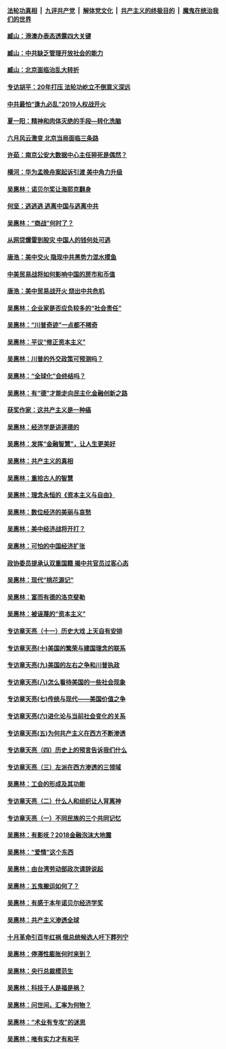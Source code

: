 ####  [法轮功真相](../../../../basic/blob/master/README.md?t=09261552) &nbsp;|&nbsp; [九评共产党](../../../../9ping.md/blob/master/README.md?t=09261552) &nbsp;|&nbsp; [解体党文化](../../../../jtdwh.md/blob/master/README.md?t=09261552)  &nbsp;|&nbsp; [共产主义的终极目的](../../../../gczydzjmd.md/blob/master/README.md?t=09261552) &nbsp;|&nbsp; [魔鬼在统治我们的世界](../../../../mgztzwmdsj.md/blob/master/README.md?t=09261552) 

#### [臧山：港澳办表态透露四大关键](../pages/nsc423/n11421628.md?t=09261552) 

#### [臧山：中共缺乏管理开放社会的能力](../pages/nsc423/n11407457.md?t=09261552) 

#### [臧山：北京面临治乱大转折](../pages/nsc423/n11406895.md?t=09261552) 

#### [专访胡平：20年打压 法轮功屹立不倒意义深远](../pages/nsc423/n11398800.md?t=09261552) 

#### [中共最怕“逢九必乱”2019人权战开火](../pages/nsc423/n11385248.md?t=09261552) 

#### [夏一阳：精神和肉体灭绝的手段—转化洗脑](../pages/nsc423/n11368250.md?t=09261552) 

#### [六月风云激变 北京当局面临三条路](../pages/nsc423/n11313668.md?t=09261552) 

#### [许茹：南京公安大数据中心主任猝死是偶然？](../pages/nsc423/n11064744.md?t=09261552) 

#### [横河：华为孟晚舟案起诉引渡 美中角力升级](../pages/nsc423/n11027230.md?t=09261552) 

#### [吴惠林：诺贝尔奖让海耶克翻身](../pages/nsc423/n10890049.md?t=09261552) 

#### [何坚：逃逃逃 逃离中国与逃离中共](../pages/nsc423/n10592891.md?t=09261552) 

#### [吴惠林：“商战”何时了？](../pages/nsc423/n10573558.md?t=09261552) 

#### [从网贷爆雷到股灾 中国人的钱何处可逃](../pages/nsc423/n10572800.md?t=09261552) 

#### [唐浩：美中交火 隐现中共黑势力混水摸鱼](../pages/nsc423/n10544040.md?t=09261552) 

#### [中美贸易战将如何影响中国的房市和币值](../pages/nsc423/n10543697.md?t=09261552) 

#### [唐浩：美中贸易战开火 烧出中共危机](../pages/nsc423/n10540126.md?t=09261552) 

#### [吴惠林：企业家是否应负较多的“社会责任”](../pages/nsc423/n10535022.md?t=09261552) 

#### [吴惠林：“川普奇迹”一点都不稀奇](../pages/nsc423/n10512808.md?t=09261552) 

#### [吴惠林：平议“修正资本主义”](../pages/nsc423/n10495724.md?t=09261552) 

#### [吴惠林：川普的外交政策可预测吗？](../pages/nsc423/n10462387.md?t=09261552) 

#### [吴惠林：“全球化”会终结吗？](../pages/nsc423/n10452838.md?t=09261552) 

#### [吴惠林：有“德”才能走向民主化金融创新之路](../pages/nsc423/n10432292.md?t=09261552) 

#### [获奖作家：这共产主义是一种癌](../pages/nsc423/n10431541.md?t=09261552) 

#### [吴惠林：经济学是讲道德的](../pages/nsc423/n10398014.md?t=09261552) 

#### [吴惠林：发挥“金融智慧”，让人生更美好](../pages/nsc423/n10375019.md?t=09261552) 

#### [吴惠林：共产主义的真相](../pages/nsc423/n10351394.md?t=09261552) 

#### [吴惠林：重拾古人的智慧](../pages/nsc423/n10337691.md?t=09261552) 

#### [吴惠林：理念永恒的《资本主义与自由》](../pages/nsc423/n10316274.md?t=09261552) 

#### [吴惠林：数位经济的美丽与哀愁](../pages/nsc423/n10292946.md?t=09261552) 

#### [吴惠林：美中经济战将开打？](../pages/nsc423/n10258825.md?t=09261552) 

#### [吴惠林：可怕的中国经济扩张](../pages/nsc423/n10219147.md?t=09261552) 

#### [政协委员提承认双重国籍 揭中共官员过客心态](../pages/nsc423/n10208809.md?t=09261552) 

#### [吴惠林：现代“桃花源记”](../pages/nsc423/n10185234.md?t=09261552) 

#### [吴惠林：富而有德的洛克斐勒](../pages/nsc423/n10142264.md?t=09261552) 

#### [吴惠林：被诬蔑的“资本主义”](../pages/nsc423/n10124816.md?t=09261552) 

#### [专访章天亮（十一）历史大戏 上天自有安排](../pages/nsc423/n10094905.md?t=09261552) 

#### [专访章天亮(十)美国的繁荣与建国理念的联系](../pages/nsc423/n10094899.md?t=09261552) 

#### [专访章天亮(九)美国的左右之争和川普执政](../pages/nsc423/n10094889.md?t=09261552) 

#### [专访章天亮(八)怎么看待美国的一些社会现象](../pages/nsc423/n10094857.md?t=09261552) 

#### [专访章天亮(七)传统与现代——美国价值之争](../pages/nsc423/n10093140.md?t=09261552) 

#### [专访章天亮(六)进化论与当前社会变化的关系](../pages/nsc423/n10092036.md?t=09261552) 

#### [专访章天亮(五)为何共产主义在西方不断渗透](../pages/nsc423/n10083620.md?t=09261552) 

#### [专访章天亮（四）历史上的预言告诉我们什么](../pages/nsc423/n10083606.md?t=09261552) 

#### [专访章天亮（三）左派在西方渗透的三领域](../pages/nsc423/n10081115.md?t=09261552) 

#### [吴惠林：工会的形成及其功能](../pages/nsc423/n10080633.md?t=09261552) 

#### [专访章天亮（二）什么人和组织让人背离神](../pages/nsc423/n10076637.md?t=09261552) 

#### [专访章天亮（一）不同民族的三个共同记忆](../pages/nsc423/n10074188.md?t=09261552) 

#### [吴惠林：有影呒？2018金融泡沫大地震](../pages/nsc423/n10040534.md?t=09261552) 

#### [吴惠林：“爱情”这个东西](../pages/nsc423/n10019423.md?t=09261552) 

#### [吴惠林：由台湾劳动部政次请辞说起](../pages/nsc423/n9979679.md?t=09261552) 

#### [吴惠林：五鬼搬运如何了？](../pages/nsc423/n9925338.md?t=09261552) 

#### [吴惠林：有感于本年诺贝尔经济学奖](../pages/nsc423/n9871883.md?t=09261552) 

#### [吴惠林：共产主义渗透全球](../pages/nsc423/n9812748.md?t=09261552) 

#### [十月革命引百年红祸 俄总统候选人吁下葬列宁](../pages/nsc423/n9810182.md?t=09261552) 

#### [吴惠林：停滞性膨胀何时来到？](../pages/nsc423/n9764136.md?t=09261552) 

#### [吴惠林：央行总裁模范生](../pages/nsc423/n9728134.md?t=09261552) 

#### [吴惠林：科技于人是福是祸？](../pages/nsc423/n9672982.md?t=09261552) 

#### [吴惠林：问世间，汇率为何物？](../pages/nsc423/n9621788.md?t=09261552) 

#### [吴惠林：“术业有专攻”的迷思](../pages/nsc423/n9580363.md?t=09261552) 

#### [吴惠林：唯有实力才有和平](../pages/nsc423/n9529599.md?t=09261552) 

